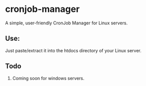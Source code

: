 # cronjob-manager
A simple, user-friendly CronJob Manager for Linux servers.

## Use:
Just paste/extract it into the htdocs directory of your Linux server.

## Todo
1. Coming soon for windows servers.
